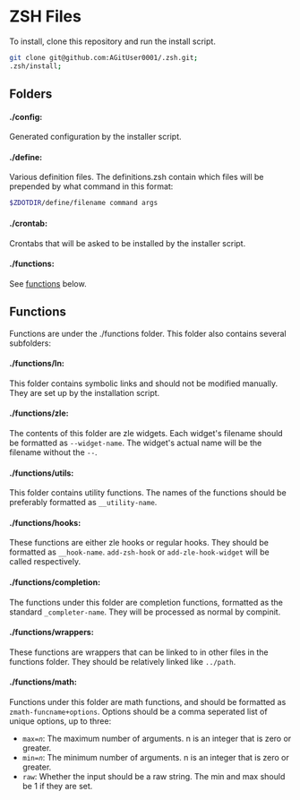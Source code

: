 # ZSH Files

To install, clone this repository and run the install script.

```zsh
git clone git@github.com:AGitUser0001/.zsh.git;
.zsh/install;
```

## Folders

#### ./config:
Generated configuration by the installer script.

#### ./define:
Various definition files. The definitions.zsh contain which files will be prepended by what command in this format:

```zsh
$ZDOTDIR/define/filename command args
```

#### ./crontab:
Crontabs that will be asked to be installed by the installer script.

#### ./functions:
See [functions](#functions) below.

## Functions
Functions are under the ./functions folder.
This folder also contains several subfolders:

#### ./functions/ln:
This folder contains symbolic links and should not be modified manually. They are set up by the installation script.

#### ./functions/zle:
The contents of this folder are zle widgets. Each widget's filename should be formatted as `--widget-name`. The widget's actual name will be the filename without the `--`.

#### ./functions/utils:
This folder contains utility functions. The names of the functions should be preferably formatted as `__utility-name`.

#### ./functions/hooks:
These functions are either zle hooks or regular hooks. They should be formatted as `__hook-name`. `add-zsh-hook` or `add-zle-hook-widget` will be called respectively.

#### ./functions/completion:
The functions under this folder are completion functions, formatted as the standard `_completer-name`. They will be processed as normal by compinit.

#### ./functions/wrappers:
These functions are wrappers that can be linked to in other files in the functions folder. They should be relatively linked like `../path`.

#### ./functions/math:
Functions under this folder are math functions, and should be formatted as `zmath-funcname+options`. Options should be a comma seperated list of unique options, up to three:
  - `max=`*`n`*: The maximum number of arguments. n is an integer that is zero or greater.
  - `min=`*`n`*: The minimum number of arguments. n is an integer that is zero or greater.
  - `raw`: Whether the input should be a raw string. The min and max should be 1 if they are set.
